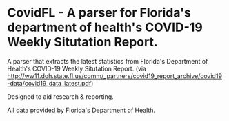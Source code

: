 # CovidFL - A parser for Florida's department of health's COVID-19 Weekly Situtation Report.
A parser that extracts the latest statistics from Florida's Department of Health's COVID-19 Weekly Situtation Report. 
(via http://ww11.doh.state.fl.us/comm/_partners/covid19_report_archive/covid19-data/covid19_data_latest.pdf)

Designed to aid research & reporting.

All data provided by Florida's Department of Health.
